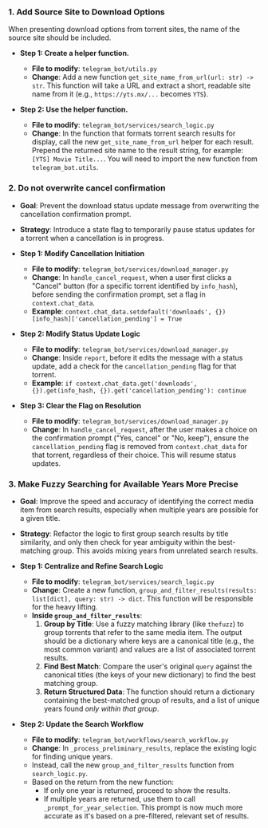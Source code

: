 ### 1. Add Source Site to Download Options

When presenting download options from torrent sites, the name of the source site should be included.

-   **Step 1: Create a helper function.**
    -   **File to modify**: `telegram_bot/utils.py`
    -   **Change**: Add a new function `get_site_name_from_url(url: str) -> str`. This function will take a URL and extract a short, readable site name from it (e.g., `https://yts.mx/...` becomes `YTS`).

-   **Step 2: Use the helper function.**
    -   **File to modify**: `telegram_bot/services/search_logic.py`
    -   **Change**: In the function that formats torrent search results for display, call the new `get_site_name_from_url` helper for each result. Prepend the returned site name to the result string, for example: `[YTS] Movie Title...`. You will need to import the new function from `telegram_bot.utils`.


### 2. Do not overwrite cancel confirmation

-   **Goal**: Prevent the download status update message from overwriting the cancellation confirmation prompt.
-   **Strategy**: Introduce a state flag to temporarily pause status updates for a torrent when a cancellation is in progress.

-   **Step 1: Modify Cancellation Initiation**
    -   **File to modify**: `telegram_bot/services/download_manager.py`
    -   **Change**: In `handle_cancel_request`, when a user first clicks a "Cancel" button (for a specific torrent identified by `info_hash`), before sending the confirmation prompt, set a flag in `context.chat_data`.
    -   **Example**: `context.chat_data.setdefault('downloads', {})[info_hash]['cancellation_pending'] = True`

-   **Step 2: Modify Status Update Logic**
    -   **File to modify**: `telegram_bot/services/download_manager.py`
    -   **Change**: Inside `report`, before it edits the message with a status update, add a check for the `cancellation_pending` flag for that torrent.
    -   **Example**: `if context.chat_data.get('downloads', {}).get(info_hash, {}).get('cancellation_pending'): continue`

-   **Step 3: Clear the Flag on Resolution**
    -   **File to modify**: `telegram_bot/services/download_manager.py`
    -   **Change**: In `handle_cancel_request`, after the user makes a choice on the confirmation prompt ("Yes, cancel" or "No, keep"), ensure the `cancellation_pending` flag is removed from `context.chat_data` for that torrent, regardless of their choice. This will resume status updates.

### 3. Make Fuzzy Searching for Available Years More Precise

-   **Goal**: Improve the speed and accuracy of identifying the correct media item from search results, especially when multiple years are possible for a given title.
-   **Strategy**: Refactor the logic to first group search results by title similarity, and only then check for year ambiguity within the best-matching group. This avoids mixing years from unrelated search results.

-   **Step 1: Centralize and Refine Search Logic**
    -   **File to modify**: `telegram_bot/services/search_logic.py`
    -   **Change**: Create a new function, `group_and_filter_results(results: list[dict], query: str) -> dict`. This function will be responsible for the heavy lifting.
    -   **Inside `group_and_filter_results`**:
        1.  **Group by Title**: Use a fuzzy matching library (like `thefuzz`) to group torrents that refer to the same media item. The output should be a dictionary where keys are a canonical title (e.g., the most common variant) and values are a list of associated torrent results.
        2.  **Find Best Match**: Compare the user's original `query` against the canonical titles (the keys of your new dictionary) to find the best matching group.
        3.  **Return Structured Data**: The function should return a dictionary containing the best-matched group of results, and a list of unique years found *only within that group*.

-   **Step 2: Update the Search Workflow**
    -   **File to modify**: `telegram_bot/workflows/search_workflow.py`
    -   **Change**: In `_process_preliminary_results`, replace the existing logic for finding unique years.
    -   Instead, call the new `group_and_filter_results` function from `search_logic.py`.
    -   Based on the return from the new function:
        -   If only one year is returned, proceed to show the results.
        -   If multiple years are returned, use them to call `_prompt_for_year_selection`. This prompt is now much more accurate as it's based on a pre-filtered, relevant set of results.
